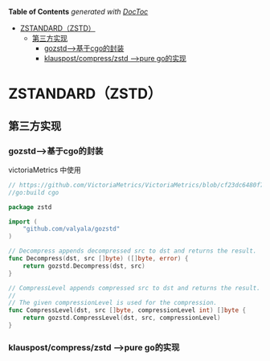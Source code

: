 <!-- START doctoc generated TOC please keep comment here to allow auto update -->
<!-- DON'T EDIT THIS SECTION, INSTEAD RE-RUN doctoc TO UPDATE -->
**Table of Contents**  *generated with [DocToc](https://github.com/thlorenz/doctoc)*

- [ZSTANDARD（ZSTD）](#zstandardzstd)
  - [第三方实现](#%E7%AC%AC%E4%B8%89%E6%96%B9%E5%AE%9E%E7%8E%B0)
    - [gozstd-->基于cgo的封装](#gozstd--%E5%9F%BA%E4%BA%8Ecgo%E7%9A%84%E5%B0%81%E8%A3%85)
    - [klauspost/compress/zstd -->pure go的实现](#klauspostcompresszstd---pure-go%E7%9A%84%E5%AE%9E%E7%8E%B0)

<!-- END doctoc generated TOC please keep comment here to allow auto update -->


# ZSTANDARD（ZSTD）



## 第三方实现

### gozstd-->基于cgo的封装


victoriaMetrics 中使用


```go
// https://github.com/VictoriaMetrics/VictoriaMetrics/blob/cf23dc6480f77b79de500f145135a8f7be0ac065/lib/encoding/zstd/zstd_cgo.go
//go:build cgo

package zstd

import (
	"github.com/valyala/gozstd"
)

// Decompress appends decompressed src to dst and returns the result.
func Decompress(dst, src []byte) ([]byte, error) {
	return gozstd.Decompress(dst, src)
}

// CompressLevel appends compressed src to dst and returns the result.
//
// The given compressionLevel is used for the compression.
func CompressLevel(dst, src []byte, compressionLevel int) []byte {
	return gozstd.CompressLevel(dst, src, compressionLevel)
}

```

### klauspost/compress/zstd -->pure go的实现





